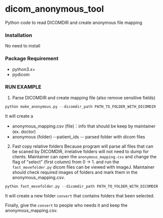 # dicom_anonymous_tool
Python code to read DICOMDIR and create anonymous file mapping

### Installation
No need to install

### Package Requirement
* python3.x+
* pydicom

### RUN EXAMPLE
1. Parse DICOMDIR and create mapping file (also remove sensitive fields)
```python
python make_anonymous.py --dicomdir_path PATH_TO_FOLDER_WITH_DICOMDIR
```
It will create a 
* anonymous_mapping.csv (file)：info that should be keep by maintainer (ex. doctor)
* anonymous (folder)
--patient_ids
	-- parsed folder with dicom files

2. Fast copy relative folders
Because program will parse all files that can be scaned by DICOMDIR, irrelative folders will not need to dump for clients.
Maintainer can open the `anonymous_mapping.csv` and change the flag of "select" (first column) from 0 -> 1. and run the `fast_movefolder.py`
<NOTE> dicom files can be viewed with imageJ. Maintainer should check required images of folders and mark them in the anonymous_mapping.csv.
```python
python fast_movefolder.py --dicomdir_path PATH_TO_FOLDER_WITH_DICOMDIR
```
It will create a new folder `convert` that contains folders that been selected.

Finally, give the `convert` to people who needs it and keep the anonymous_mapping.csv.